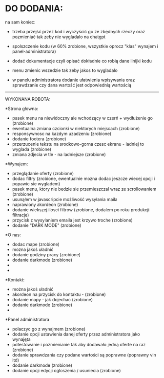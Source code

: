 # DO DODANIA:
na sam koniec:
- trzeba przejść przez kod i wyczyścić go ze zbędnych rzeczy oraz pozmieniać tak zeby nie wygladalo na chatgpt
- spolszczenie kodu (w 60% zrobione, wszystkie oprocz "klas" wynajem i panel-administratora)
- dodać dokumentacje czyli opisać dokładnie co robią dane linijki kodu

- menu zmienic wszedzie tak zeby jakos to wygladalo

- w panelu administratora dodanie ułatwienia wpisywania oraz sprawdzanie czy dana wartość jest odpowiednią wartością

---------------------------------------------------------------------
WYKONANA ROBOTA:

*Strona głowna:
- pasek menu na niewidoczny ale wchodzący w czerń + wydłużenie go (zrobione)
- ewentualna zmiana czcionki w niektorych miejscach (zrobione)
- responsywnosc na kazdym uzadzeniu (zrobione)
- dodanie footera (zrobione)
- przerzucenie tekstu na srodkowo-gorna czesc ekranu - ladniej to wyglada (zrobione)
- zmiana zdjecia w tle - na ladniejsze (zrobione)

*Wynajem:
- przeglądanie oferty (zrobione)
- dodac filtry (zrobione, ewentualnie mozna dodac jeszcze wiecej opcji i popawic sie wygladem)
- pasek menu, ktory nie bedzie sie przemieszczal wraz ze scrollowaniem (zrobione)
- usunąłem w javascripcie możliwość wysyłania maila
- naprawiony akordeon (zrobione)
- dodanie wiekszej ilosci filtrow (zrobione, dodalem po roku produkcji filtracje)
- przycisk z wysylaniem emaila jest krzywo troche (zrobione)
- dodanie "DARK MODE" (zrobione)

*O nas:
- dodac mape (zrobione)
- mozna jakoś uładnić
- dodanie godziny pracy (zrobione)
- dodanie darkmode (zrobione)
-
-

*Kontakt:
- można jakoś uładnić
- akordeon na przycisk do kontaktu - (zrobione)
- dodanie mapy - jak dojechac (zrobione)
- dodanie darkmode (zrobione)
-

*Panel administratora
- polaczyc go z wynajmem (zrobione)
- dodanie opcji ustawienia danej oferty przez administratora jako wynajęta
- potestowanie i pozmienianie tak aby dodawało jedną oferte na raz (zrobione)
- dodanie sprawdzania czy podane wartości są poprawne (poprawny vin itd)
- dodanie darkmode (zrobione)
- dodanie opcji edycji ogloszenia / usuniecia (zrobione)  
